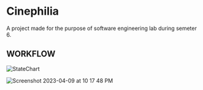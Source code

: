 # Cinephilia
A project made for the purpose of software engineering lab during semeter 6.

## WORKFLOW

![StateChart](https://user-images.githubusercontent.com/111780685/230785663-234e1241-de8b-4121-8485-642ba58f52ca.jpeg)


![Screenshot 2023-04-09 at 10 17 48 PM](https://user-images.githubusercontent.com/111780685/230785670-0ca1e17f-c167-428c-8fc0-8885ce345deb.png)
